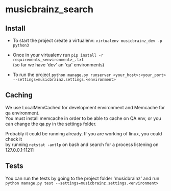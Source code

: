 # musicbrainz_search

## Install

- To start the project create a virtualenv: `virtualenv musicbrainz_dev -p python3`

- Once in your virtualenv run `pip install -r requirements_<environment>_.txt`  
  (so far we have 'dev' an 'qa' environments)

- To run the project `python manage.py runserver <your_host>:<your_port> --settings=musicbrainz.settings.<environment>`


## Caching

   We use LocalMemCached for development environment and Memcache for qa environment.  
   You must install memcache in order to be able to cache on QA env, or you can change the 
   qa.py in the settings folder.

   Probably it could be running already. If you are working of linux, you could check it  
   by running `netstat -antlp` on bash and search for a process listening on 127.0.0.1:11211

## Tests

  You can run the tests by going to the project folder 'musicbrainz' and run  
  `python manage.py test --settings=musicbrainz.settings.<environment>`
  
